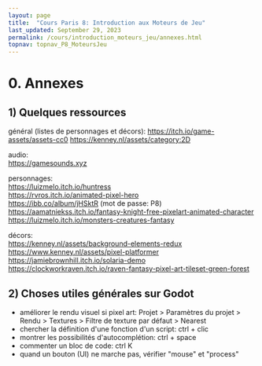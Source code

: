 ```yaml
---
layout: page
title:  "Cours Paris 8: Introduction aux Moteurs de Jeu"
last_updated: September 29, 2023
permalink: /cours/introduction_moteurs_jeu/annexes.html
topnav: topnav_P8_MoteursJeu
---
```


# 0. Annexes
## 1) Quelques ressources
général (listes de personnages et décors):
<https://itch.io/game-assets/assets-cc0>
<https://kenney.nl/assets/category:2D>

audio:  
<https://gamesounds.xyz>  

personnages:  
<https://luizmelo.itch.io/huntress>  
<https://rvros.itch.io/animated-pixel-hero>  
<https://ibb.co/album/jHSktR>  (mot de passe: P8)
<https://aamatniekss.itch.io/fantasy-knight-free-pixelart-animated-character>  
<https://luizmelo.itch.io/monsters-creatures-fantasy>  

décors:  
<https://kenney.nl/assets/background-elements-redux>  
<https://www.kenney.nl/assets/pixel-platformer>  
<https://jamiebrownhill.itch.io/solaria-demo>  
<https://clockworkraven.itch.io/raven-fantasy-pixel-art-tileset-green-forest>  

## 2) Choses utiles générales sur Godot
- améliorer le rendu visuel si pixel art: Projet > Paramètres du projet > Rendu > Textures > Filtre de texture par défaut > Nearest
- chercher la définition d'une fonction d'un script: ctrl + clic
- montrer les possibilités d'autocomplétion: ctrl + space
- commenter un bloc de code: ctrl K
- quand un bouton (UI) ne marche pas, vérifier "mouse" et "process"
